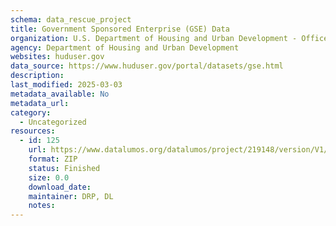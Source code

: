 ```yaml
---
schema: data_rescue_project 
title: Government Sponsored Enterprise (GSE) Data
organization: U.S. Department of Housing and Urban Development - Office of Policy Development and Research
agency: Department of Housing and Urban Development
websites: huduser.gov
data_source: https://www.huduser.gov/portal/datasets/gse.html
description: 
last_modified: 2025-03-03
metadata_available: No
metadata_url: 
category:
  - Uncategorized
resources:
  - id: 125
    url: https://www.datalumos.org/datalumos/project/219148/version/V1/view
    format: ZIP
    status: Finished
    size: 0.0
    download_date: 
    maintainer: DRP, DL
    notes: 
---
```


